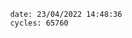 

                date: 23/04/2022 14:48:36
                cycles: 65760

                         